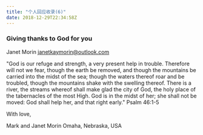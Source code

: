 ```yaml
---
title: "个人回应收录(6)"
date: 2018-12-29T22:34:58Z
---
```


### Giving thanks to God for you
Janet Morin <janetkaymorin@outlook.com>

"God is our refuge and strength, a very present help in trouble. Therefore will not we fear, though the earth be removed, and though the mountains be carried into the midst of the sea; though the waters thereof roar and be troubled, though the mountains shake with the swelling thereof. There is a river, the streams whereof shall make glad the city of God, the holy place of the tabernacles of the most High. God is in the midst of her; she shall not be moved: God shall help her, and that right early." Psalm 46:1-5

With love,

Mark and Janet Morin
Omaha, Nebraska, USA

